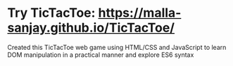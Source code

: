 # Try TicTacToe: https://malla-sanjay.github.io/TicTacToe/

Created this TicTacToe web game using HTML/CSS and JavaScript to learn DOM manipulation in a practical manner and explore ES6 syntax

